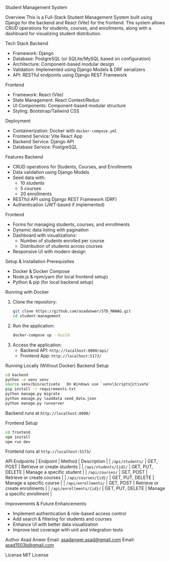 <!-- @format -->

Student Management System

Overview
This is a Full-Stack Student Management System built using Django for the backend and React (Vite) for the frontend. The system allows CRUD operations for students, courses, and enrollments, along with a dashboard for visualizing student distribution.

Tech Stack
Backend

- Framework: Django
- Database: PostgreSQL (or SQLite/MySQL based on configuration)
- Architecture: Component-based modular design
- Validation: Implemented using Django Models & DRF serializers
- API: RESTful endpoints using Django REST Framework

Frontend

- Framework: React (Vite)
- State Management: React Context/Redux
- UI Components: Component-based modular structure
- Styling: Bootstrap/Tailwind CSS

Deployment

- Containerization: Docker with `docker-compose.yml`
- Frontend Service: Vite React App
- Backend Service: Django API
- Database Service: PostgreSQL

Features
Backend

- CRUD operations for Students, Courses, and Enrollments
- Data validation using Django Models
- Seed data with:
  - 10 students
  - 5 courses
  - 20 enrollments
- RESTful API using Django REST Framework (DRF)
- Authentication (JWT-based if implemented)

Frontend

- Forms for managing students, courses, and enrollments
- Dynamic data listing with pagination
- Dashboard with visualizations:
  - Number of students enrolled per course
  - Distribution of students across courses
- Responsive UI with modern design

Setup & Installation
Prerequisites

- Docker & Docker Compose
- Node.js & npm/yarn (for local frontend setup)
- Python & pip (for local backend setup)

Running with Docker

1. Clone the repository:
   ```sh
   git clone https://github.com/asadanwer/STD_MANAG.git
   cd student-management
   ```
2. Run the application:
   ```sh
   docker-compose up --build
   ```
3. Access the application:
   - Backend API: `http://localhost:8000/api/`
   - Frontend App: `http://localhost:5173/`

Running Locally (Without Docker)
Backend Setup

```sh
cd backend
python -m venv venv
source venv/bin/activate   On Windows use `venv\Scriptsctivate`
pip install -r requirements.txt
python manage.py migrate
python manage.py loaddata seed_data.json
python manage.py runserver
```

Backend runs at `http://localhost:8000/`

Frontend Setup

```sh
cd frontend
npm install
npm run dev
```

Frontend runs at `http://localhost:5173/`

API Endpoints
| Endpoint | Method | Description |
| `/api/students/` | GET, POST | Retrieve or create students |
| `/api/students/{id}/` | GET, PUT, DELETE | Manage a specific student |
| `/api/courses/` | GET, POST | Retrieve or create courses |
| `/api/courses/{id}/` | GET, PUT, DELETE | Manage a specific course |
| `/api/enrollments/` | GET, POST | Retrieve or create enrollments |
| `/api/enrollments/{id}/` | GET, PUT, DELETE | Manage a specific enrollment |

Improvements & Future Enhancements

- Implement authentication & role-based access control
- Add search & filtering for students and courses
- Enhance UI with better data visualization
- Improve test coverage with unit and integration tests

Author
Asad Anwer
Email: asadanwer.asad@gmail.com
Email: asad1503b@gmail.com

License
MIT License
